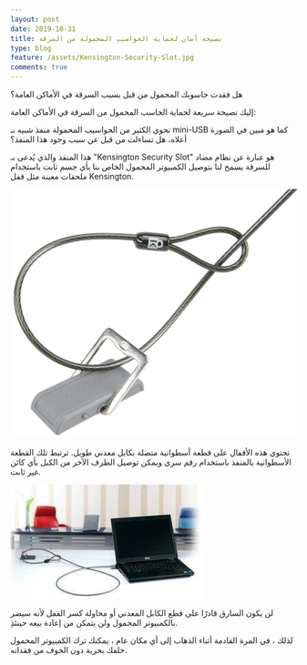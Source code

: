 ```yaml
---
layout: post
date: 2019-10-31
title: نصيحة أمان لحماية الحواسيب المحمولة من السرقة
type: blog
feature: /assets/Kensington-Security-Slot.jpg
comments: true
---
```


هل فقدت حاسوبك المحمول من قبل بسبب السرقة في الأماكن العامة؟

إليك نصيحة سريعة لحماية الحاسب المحمول من السرقة في الأماكن العامة:

تحوي الكثير من الحواسيب المحمولة منفذ شبيه بـ mini-USB كما هو مبين في الصورة أعلاه، هل تساءلت من قبل عن سبب وجود هذا المنفذ؟

هذا المنفذ والذي يُدعى بـ "Kensington Security Slot" هو عبارة عن نظام مضاد للسرقة يسمح لنا بتوصيل الكمبيوتر المحمول الخاص بنا بأي جسم ثابت باستخدام ملحقات معينة مثل قفل Kensington.

![Kensington lock](/assets/laptop-safety1.jpg)

تحتوي هذه الأقفال على قطعة أسطوانية متصلة بكابل معدني طويل. ترتبط تلك القطعة الأسطوانية بالمنفذ باستخدام رقم سري ويمكن توصيل الطرف الآخر من الكبل بأي كائن غير ثابت.

![laptop safety via Kensington lock](/assets/laptop-safety2.jpeg)

لن يكون السارق قادرًا على قطع الكابل المعدني أو محاولة كسر القفل لأنه سيضر بالكمبيوتر المحمول ولن يتمكن من إعادة بيعه حينئذِ.

لذلك ، في المرة القادمة أثناء الذهاب إلى أي مكان عام ، يمكنك ترك الكمبيوتر المحمول خلفك بحرية دون الخوف من فقدانه.


